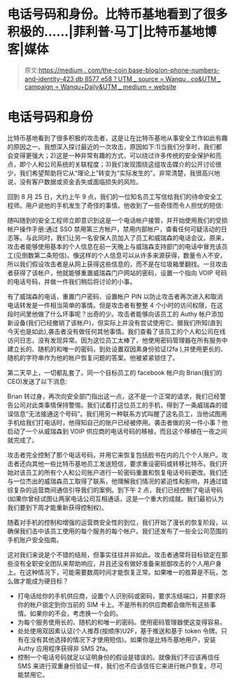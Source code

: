 # 电话号码和身份。比特币基地看到了很多积极的……|菲利普·马丁|比特币基地博客|媒体

> 原文:[https://medium . com/the-coin base-blog/on-phone-numbers-and-identity-423 db 8577 e58？UTM _ source = Wanqu . co&UTM _ campaign = Wanqu+Daily&UTM _ medium = website](https://medium.com/the-coinbase-blog/on-phone-numbers-and-identity-423db8577e58?utm_source=wanqu.co&utm_campaign=Wanqu+Daily&utm_medium=website)

# 电话号码和身份



比特币基地看到了很多积极的攻击者，这是让在比特币基地从事安全工作如此有趣的原因之一。我想深入探讨最近的一次攻击，原因如下:1)当我们分享时，我们都会变得更强大；2)这是一种非常有趣的方式，可以绕过许多传统的安全保护和亮点，即个人和公司系统的关联程度；3)我们发现围绕这组攻击媒介的公开讨论很少，我们希望帮助将它从“理论上”转变为“实际发生的”。非常清楚，我很高兴地说，没有客户数据或资金丢失或面临损失的风险。

回到 8 月 25 日，大约上午 9 点，我们的一位知名员工写信给我们的待命安全工程师。用户说他的手机发生了奇怪的事情。他收到了一些奇怪而令人担忧的短信:



随叫随到的安全工程师立即意识到这是一个电话帐户接管，并开始使用我们的受损帐户操作手册:通过 SSO 禁用第三方帐户，禁用内部帐户，查看任何可疑活动的日志等。与此同时，我们让另一名安保人员加入了员工和威瑞森的电话会议。原来，攻击者能够使用基本的个人信息在前一天晚上与威瑞森支持部门的电话中冒充该员工(见倒数第二条短信)。像这样的个人信息可以从许多来源获得，数量令人不安，所以我们假设攻击者是从网上获得这些信息的，而不是在垃圾箱里翻找。一旦攻击者获得了该帐户，他就能够重置威瑞森门户网站的密码，设置一个指向 VOIP 号码的电话号码，并做一件我们稍后将讨论的小事。

有了威瑞森的电话，重置门户密码、设置帐户 PIN 以防止攻击者再次进入和取消电话转发是一件相当简单的事情。但是攻击者有整整 4 个小时的访问权限，在这段时间里他做了什么坏事呢？出奇的少。攻击者能够向该员工的 Authy 帐户添加新设备(我们已经撤销了该帐户)，但实际上并没有尝试使用它。据我们所知(直到今天也是如此),袭击者没有做任何其他事情。我们查看了该员工的个人和公司在线访问日志，没有发现异常。因为这位员工太棒了，他使用密码管理器在所有服务中建立长的、随机的和唯一的密码，到处设置双因素身份验证(2fa ),并使用更长的、随机的字符串作为他的帐户恢复问题的答案。他被紧紧锁住了。

第二天早上，一切都乱套了。同一个目标员工的 facebook 帐户向 Brian(我们的 CEO)发送了以下消息:



Brian 转过身，再次向安全部门指出这一点，这不是一个正常的请求，我们已经警告公司对此类事情保持警惕。我们试着打这位员工的手机，得到了一条威瑞森的错误信息“无法接通这个号码”。我们用另一种联系方式叫醒了这名员工，当他试图用手机给我们打电话时，他得知自己的账户已经被停用。袭击者做的另一件小事？他启动了一个从威瑞森到 VOIP 供应商的电话号码的移植，而且这个移植在一夜之间就完成了。

攻击者完全控制了那个电话号码，并用它来恢复包括脸书在内的几个个人账户。攻击者还向其他一些比特币基地员工发送短信，要求重设密码或转移比特币。我们开始对该员工的所有个人和公司账户进行一轮密码重置和恢复电话号码更改。我们还与一位杰出的威瑞森员工取得了联系，他理解我们情况的紧迫性和影响，并通过错综复杂的运营商间通信引导我们的案例。到下午 2 点，我们已经控制了电话号码(如果你曾经试图让两家电话公司互相通话，这是一个重大的成就。我们最初认为我们要到下周才能重新获得控制权)。

随着对手机的控制和增强的运营商安全性的到位，我们开始了漫长的恢复阶段，以确保我们击中该员工使用的每个服务的每个帐户。我们还发布了一些全公司范围的手机账户安全指南。

这对我们来说是个不错的结局，但事实往往并非如此。攻击者通常将目标锁定在那些没有全职安全团队来帮助响应，并且还没有做好准备来抵御攻击的个人用户身上。在这种情况下，可能需要数周时间才能恢复正常。如果唯一的胜算是不玩，怎么做才能成为硬目标？

*   打电话给你的手机供应商，设置个人识别码或密码，要求冻结端口，并要求将你的帐户锁定到你当前的 SIM 卡上。不是所有的供应商都会做所有这些事情。如果你的不会，考虑换一个会的。
*   为每个服务使用长的、随机的和唯一的密码。使用密码管理器使这变得容易。
*   处处使用双因素认证(个人推荐(按顺序)U2F，基于推送和基于 token 令牌。只有在没有其他选择的情况下才使用短信)。如果你是比特币基地用户，安装 Authy 应用程序获得非 SMS 2fa。
*   控制一个电话号码就足以证明身份的假设是错误的。就像我们不应该再信任 SMS 来进行双重身份验证一样，我们也不应该信任它来进行帐户恢复。尽可能禁用它。





